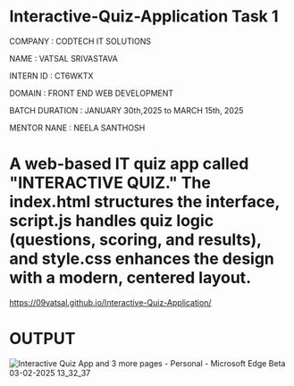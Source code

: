 # Interactive-Quiz-Application Task 1
COMPANY : CODTECH IT SOLUTIONS

NAME : VATSAL SRIVASTAVA

INTERN ID : CT6WKTX

DOMAIN : FRONT END WEB DEVELOPMENT

BATCH DURATION : JANUARY 30th,2025 to MARCH 15th, 2025

MENTOR NANE : NEELA SANTHOSH

# A web-based IT quiz app called "INTERACTIVE QUIZ." The index.html structures the interface, script.js handles quiz logic (questions, scoring, and results), and style.css enhances the design with a modern, centered layout.
https://09vatsal.github.io/Interactive-Quiz-Application/
# OUTPUT
![Interactive Quiz App and 3 more pages - Personal - Microsoft​ Edge Beta 03-02-2025 13_32_37](https://github.com/user-attachments/assets/82ada7be-221f-4073-a436-0ba41eb59efe)

